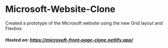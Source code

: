 # Microsoft-Website-Clone
Created a prototype of the Microsoft website using the new Grid layout and Flexbox.

##### Hosted on: https://microsoft-front-page-clone.netlify.app/
